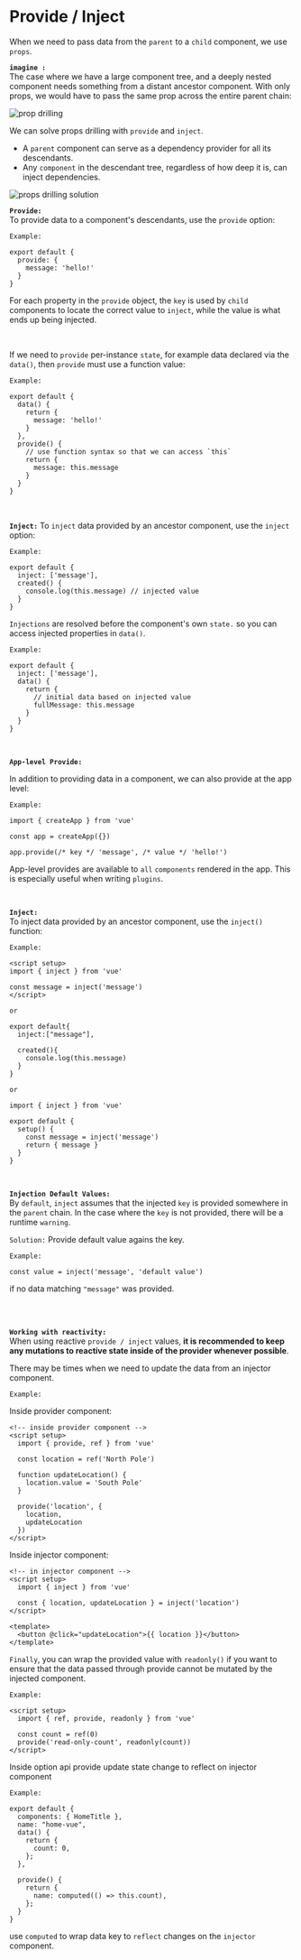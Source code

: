 # Provide / Inject

When we need to pass data from the `parent` to a `child` component, we use `props`.

**`imagine :`** <br/>
The case where we have a large component tree, and a deeply nested component needs something from a distant ancestor component. With only props, we would have to pass the same prop across the entire parent chain:

![prop drilling](./prop-drilling.11201220.png)

We can solve props drilling with `provide` and `inject`.

- A `parent` component can serve as a dependency provider for all its descendants.
- Any `component` in the descendant tree, regardless of how deep it is, can inject dependencies.

![props drilling solution](./provide-inject.3e0505e4.png)

**`Provide:`** <br>
To provide data to a component's descendants, use the `provide` option:

`Example:`

```
export default {
  provide: {
    message: 'hello!'
  }
}
```

For each property in the `provide` object, the `key` is used by `child` components to locate the correct value to `inject`, while the value is what ends up being injected.

<br>

If we need to `provide` per-instance `state`, for example data declared via the `data()`, then `provide` must use a function value:

`Example:`

```
export default {
  data() {
    return {
      message: 'hello!'
    }
  },
  provide() {
    // use function syntax so that we can access `this`
    return {
      message: this.message
    }
  }
}
```

<br>

**`Inject:`**
To `inject` data provided by an ancestor component, use the `inject` option:

`Example:`

```
export default {
  inject: ['message'],
  created() {
    console.log(this.message) // injected value
  }
}
```

`Injections` are resolved before the component's own `state.` so you can access injected properties in `data()`.

`Example:`

```
export default {
  inject: ['message'],
  data() {
    return {
      // initial data based on injected value
      fullMessage: this.message
    }
  }
}
```

<br>

**`App-level Provide:`**

In addition to providing data in a component, we can also provide at the app level:

`Example:`

```
import { createApp } from 'vue'

const app = createApp({})

app.provide(/* key */ 'message', /* value */ 'hello!')
```

App-level provides are available to `all` `components` rendered in the app. This is especially useful when writing `plugins`.

<br>

**`Inject:`**<br>
To inject data provided by an ancestor component, use the `inject()` function:

`Example:`

```
<script setup>
import { inject } from 'vue'

const message = inject('message')
</script>

or

export default{
  inject:["message"],

  created(){
    console.log(this.message)
  }
}

or

import { inject } from 'vue'

export default {
  setup() {
    const message = inject('message')
    return { message }
  }
}
```

<br>

**`Injection Default Values:`**<br>
By `default`, `inject` assumes that the injected `key` is provided somewhere in the `parent` chain. In the case where the `key` is not provided, there will be a runtime `warning`.

`Solution:` Provide default value agains the key.

`Example:`

```
const value = inject('message', 'default value')
```

if no data matching `"message"` was provided.

<br>
<br>

**`Working with reactivity:`** <br>
When using reactive `provide / inject` values, **it is recommended to keep any mutations to reactive state inside of the provider whenever possible**.

There may be times when we need to update the data from an injector component.

`Example:`

Inside provider component:

```
<!-- inside provider component -->
<script setup>
  import { provide, ref } from 'vue'

  const location = ref('North Pole')

  function updateLocation() {
    location.value = 'South Pole'
  }

  provide('location', {
    location,
    updateLocation
  })
</script>
```

Inside injector component:

```
<!-- in injector component -->
<script setup>
  import { inject } from 'vue'

  const { location, updateLocation } = inject('location')
</script>

<template>
  <button @click="updateLocation">{{ location }}</button>
</template>
```

`Finally`, you can wrap the provided value with `readonly()` if you want to ensure that the data passed through provide cannot be mutated by the injected component.

`Example:`

```
<script setup>
  import { ref, provide, readonly } from 'vue'

  const count = ref(0)
  provide('read-only-count', readonly(count))
</script>
```

Inside option api provide update state change to reflect on injector component

`Example:`

```
export default {
  components: { HomeTitle },
  name: "home-vue",
  data() {
    return {
      count: 0,
    };
  },

  provide() {
    return {
      name: computed(() => this.count),
    };
  }
}
```

use `computed` to wrap data key to `reflect` changes on the `injector` component.
